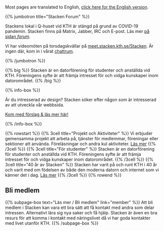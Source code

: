 <!--
.. title: Datorföreningen Stacken
.. slug: index
.. description:
-->

<!--
    En lite tydligare länk till den engelska sidan, extra viktigt på mobilen
    där navigationen är gömd.
-->
Most pages are translated to English, [click here for the English version](/en/).

{{% jumbotron title="Stacken Forum" %}}
<p>
    Stackens lokal i Q-huset vid KTH är stängd på grund av COVID-19 pandemin.
    Stacken finns på Matrix, Jabber, IRC och E-post.
    Läs mer <a href="/forum/">på sidan <em>forum</em></a>.
</p>
<p>
    Vi har videomöten på torsdagskvällar på
    <a href="https://meet.stacken.kth.se/Stacken">meet.stacken.kth.se/Stacken</a>.
    Är ingen där, kom in i vårat <a href="/forum">chattrum</a>.
</p>

{{% /jumbotron %}}

{{% big %}}
Stacken är en datorförening för studenter och anställda vid KTH.
Föreningens syfte är att främja intresset för och vidga kunskaper
inom datorområdet.
{{% /big %}}

{{% info-box %}}
<p>
    Är du intresserad av design? Stacken söker efter någon som är intresserad av att utveckla vår webbsida.
</p>
<p>
    <a href="https://github.com/stacken/w3/issues/25">Kom med förslag & läs mer här!</a>
</p>
{{% /info-box %}}

{{% rowstart %}}
    {{% 3cell title="Projekt och Aktiviteter" %}}
        Vi erbjuder gemensamma projekt att arbeta på, tjänster för
        medlemmar, föreningar eller sektioner att använda.
        Föreläsningar och andra kul aktiviteter.
        <a href="/projects/">Läs mer</a>
    {{% /3cell %}}
    {{% 3cell title="För studenter" %}}
        Stacken är en datorförening för studenter och anställda
        vid KTH. Föreningens syfte är att främja intresset för
        och vidga kunskaper inom datorområdet.
    {{% /3cell %}}
    {{% 3cell title="40 år av Stacken" %}}
        Stacken har varit på och runt KTH i 40 år och varit med
        om födelsen av både den moderna datorn och internet som
        vi känner det i dag.
        <a href="/club/history/">Läs mer</a>
    {{% /3cell %}}
{{% rowend %}}

## Bli medlem

{{% subpage-box text="Läs mer / Bli medlem" link="member" %}}
Att bli medlem i Stacken kan vara ett bra sätt att få kontakt
med andra som delar intressen. Alternativt lära sig nya saker
och få hjälp. Stacken är även en bra resurs för att komma i
kontakt med näringslivet då vi har goda kontakter med livet
utanför KTH.
{{% /subpage-box %}}
